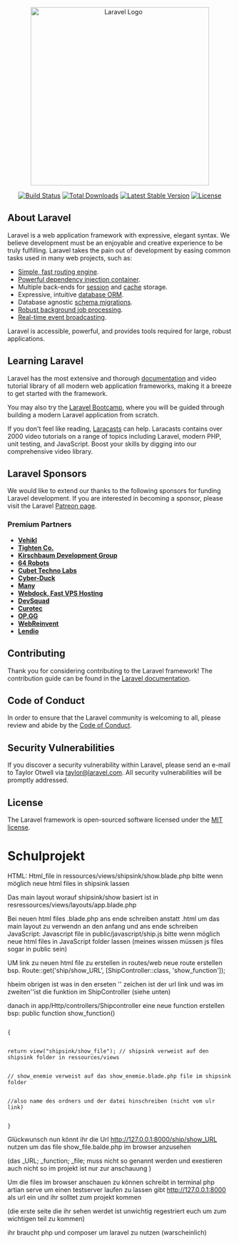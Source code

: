 <p align="center"><a href="https://laravel.com" target="_blank"><img src="https://raw.githubusercontent.com/laravel/art/master/logo-lockup/5%20SVG/2%20CMYK/1%20Full%20Color/laravel-logolockup-cmyk-red.svg" width="400" alt="Laravel Logo"></a></p>

<p align="center">
<a href="https://github.com/laravel/framework/actions"><img src="https://github.com/laravel/framework/workflows/tests/badge.svg" alt="Build Status"></a>
<a href="https://packagist.org/packages/laravel/framework"><img src="https://img.shields.io/packagist/dt/laravel/framework" alt="Total Downloads"></a>
<a href="https://packagist.org/packages/laravel/framework"><img src="https://img.shields.io/packagist/v/laravel/framework" alt="Latest Stable Version"></a>
<a href="https://packagist.org/packages/laravel/framework"><img src="https://img.shields.io/packagist/l/laravel/framework" alt="License"></a>
</p>

## About Laravel

Laravel is a web application framework with expressive, elegant syntax. We believe development must be an enjoyable and creative experience to be truly fulfilling. Laravel takes the pain out of development by easing common tasks used in many web projects, such as:

- [Simple, fast routing engine](https://laravel.com/docs/routing).
- [Powerful dependency injection container](https://laravel.com/docs/container).
- Multiple back-ends for [session](https://laravel.com/docs/session) and [cache](https://laravel.com/docs/cache) storage.
- Expressive, intuitive [database ORM](https://laravel.com/docs/eloquent).
- Database agnostic [schema migrations](https://laravel.com/docs/migrations).
- [Robust background job processing](https://laravel.com/docs/queues).
- [Real-time event broadcasting](https://laravel.com/docs/broadcasting).

Laravel is accessible, powerful, and provides tools required for large, robust applications.

## Learning Laravel

Laravel has the most extensive and thorough [documentation](https://laravel.com/docs) and video tutorial library of all modern web application frameworks, making it a breeze to get started with the framework.

You may also try the [Laravel Bootcamp](https://bootcamp.laravel.com), where you will be guided through building a modern Laravel application from scratch.

If you don't feel like reading, [Laracasts](https://laracasts.com) can help. Laracasts contains over 2000 video tutorials on a range of topics including Laravel, modern PHP, unit testing, and JavaScript. Boost your skills by digging into our comprehensive video library.

## Laravel Sponsors

We would like to extend our thanks to the following sponsors for funding Laravel development. If you are interested in becoming a sponsor, please visit the Laravel [Patreon page](https://patreon.com/taylorotwell).

### Premium Partners

- **[Vehikl](https://vehikl.com/)**
- **[Tighten Co.](https://tighten.co)**
- **[Kirschbaum Development Group](https://kirschbaumdevelopment.com)**
- **[64 Robots](https://64robots.com)**
- **[Cubet Techno Labs](https://cubettech.com)**
- **[Cyber-Duck](https://cyber-duck.co.uk)**
- **[Many](https://www.many.co.uk)**
- **[Webdock, Fast VPS Hosting](https://www.webdock.io/en)**
- **[DevSquad](https://devsquad.com)**
- **[Curotec](https://www.curotec.com/services/technologies/laravel/)**
- **[OP.GG](https://op.gg)**
- **[WebReinvent](https://webreinvent.com/?utm_source=laravel&utm_medium=github&utm_campaign=patreon-sponsors)**
- **[Lendio](https://lendio.com)**

## Contributing

Thank you for considering contributing to the Laravel framework! The contribution guide can be found in the [Laravel documentation](https://laravel.com/docs/contributions).

## Code of Conduct

In order to ensure that the Laravel community is welcoming to all, please review and abide by the [Code of Conduct](https://laravel.com/docs/contributions#code-of-conduct).

## Security Vulnerabilities

If you discover a security vulnerability within Laravel, please send an e-mail to Taylor Otwell via [taylor@laravel.com](mailto:taylor@laravel.com). All security vulnerabilities will be promptly addressed.

## License

The Laravel framework is open-sourced software licensed under the [MIT license](https://opensource.org/licenses/MIT).
# Schulprojekt
HTML:
Html_file in ressources/views/shipsink/show.blade.php bitte wenn möglich neue html files in shipsink lassen

Das main layout worauf shipsink/show basiert ist in resressources/views/layouts/app.blade.php

Bei neuen html files .blade.php ans ende schreiben anstatt .html um das main layout zu verwendn <x-app-layout> an den anfang und </x-app-layout> ans ende schreiben
JavaScript:
Javascript file in public/javascript/ship.js bitte wenn möglich neue html files in JavaScript folder lassen (meines wissen müssen js files sogar in public sein)

UM link zu neuen html file zu erstellen in routes/web neue route erstellen bsp. Route::get('ship/show_URL', [ShipController::class, 'show_function']);

hbeim obrigen ist was in den erseten '' zeichen ist der url link und was im zweiten''ist die funktion im ShipController (siehe unten)

danach in app/Http/controllers/Shipcontroller eine neue function erstellen bsp: public function show_function()

                                                                               {

                                                                                        return view("shipsink/show_file"); // shipsink verweist auf den shipsink folder in ressources/views

                                                                                                                            // show_enemie verweist auf das show_enemie.blade.php file im shipsink folder

                                                                                                                            //also name des ordners und der datei hinschreiben (nicht vom ulr link)

                                                                                }

Glückwunsch nun könnt ihr die Url http://127.0.0.1:8000/ship/show_URL nutzen um das file show_file.balde.php im browser anzusehen

(das _URL; _function; _file; muss nicht so genannt werden und exestieren auch nicht so im projekt ist nur zur anschauung )


Um die files im browser anschauen zu können schreibt in terminal     php artian serve     um einen testserver laufen zu lassen gibt http://127.0.0.1:8000 als url ein und ihr solltet zum projekt kommen

(die erste seite die ihr sehen werdet ist unwichtig regestriert euch um zum wichtigen teil zu kommen)


ihr braucht php und composer um laravel zu nutzen (warscheinlich)